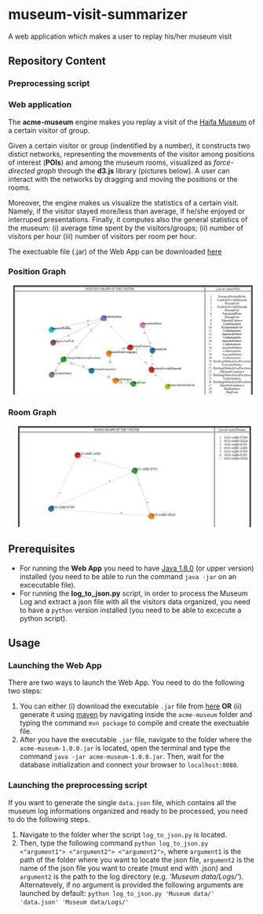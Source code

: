 # museum-visit-summarizer
A web application which makes a user to replay his/her museum visit
## Repository Content
### Preprocessing script

### Web application
The **acme-museum** engine makes you replay a visit of the [Haifa Museum](https://www.hma.org.il/eng) of a certain visitor of group. 

Given a certain visitor or group (indentified by a number), it constructs two distict networks, representing the movements of the visitor among positions of interest (**POIs**) and among the museum rooms, visualized as *force-directed graph* through the **d3.js** library (pictures below). A user can interact with the networks by dragging and moving the positions or the rooms.

Moreover, the engine makes us visualize the statistics of a certain visit. Namely, if the visitor stayed more/less than average, if he/she enjoyed or interruped presentations. Finally, it computes also the general statistics of the museum: (i) average time spent by the visitors/groups; (ii) number of visitors per hour (iii) number of visitors per room per hour.

The exectuable file (.jar) of the Web App can be downloaded [here](https://drive.google.com/file/d/1c6hdJKcqEGeAgQrlpvVt5k_Wi1UKNT_e/view?usp=sharing)

### Position Graph
![picture](examplePositionGraph.PNG)

### Room Graph
![picture](exampleRoomGraph.PNG)

## Prerequisites
- For running the **Web App** you need to have [Java 1.8.0](https://www.oracle.com/it/java/technologies/javase-downloads.html) (or upper version) installed 
(you need to be able to run the command  `java -jar` on an excecutable file).
- For running the **log_to_json.py** script, in order to process the Museum Log and extract a json file with all the visitors data organized, you
need to have a `python` version installed (you need to be able to excecute a python script).

## Usage
### Launching the Web App
There are two ways to launch the Web App. You need to do the following two steps:
1. You can either (i) download the executable `.jar` file from [here](https://drive.google.com/file/d/1c6hdJKcqEGeAgQrlpvVt5k_Wi1UKNT_e/view?usp=sharing)
**OR** (ii) generate it using [maven](https://maven.apache.org/) by navigating inside the `acme-museum` folder and typing
the command `mvn package` to compile and create the exectuable file.
2. After you have the executable `.jar` file, navigate to the folder where the `acme-museum-1.0.0.jar` is located, open the terminal and type the command `java -jar acme-museum-1.0.0.jar`. Then, wait for the database initialization and connect your browser to `localhost:8080`.

### Launching the preprocessing script 
If you want to generate the single `data.json` file, which contains all the museum log informations organized and ready to be processed,
you need to do the following steps. 
1. Navigate to the folder wher the script `log_to_json.py` is located. 
2. Then, type the following command `python log_to_json.py <"argument1"> <"argument2"> <"argument2">`, where `argument1` is the
path of the folder where you want to locate the json file, `argument2` is the name of the json file you want to create (must end with .json) and 
`argument2` is the path to the log directory (e.g. *'Museum data/Logs/'*). 
Alternatevely, if no argument is provided the following arguments are launched by default: `python log_to_json.py 'Museum data/' 'data.json' 'Museum data/Logs/'`
